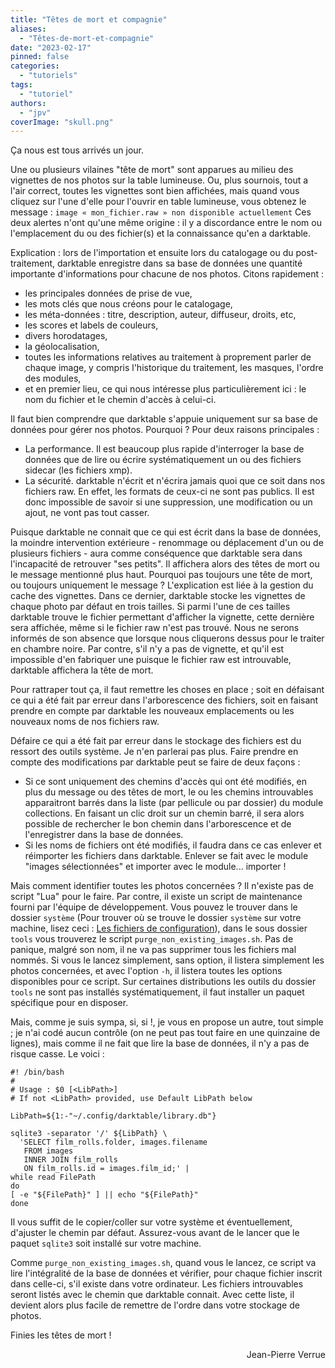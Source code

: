 ```yaml
---
title: "Têtes de mort et compagnie"
aliases:
  - "Têtes-de-mort-et-compagnie"
date: "2023-02-17"
pinned: false
categories:
  - "tutoriels"
tags:
  - "tutoriel"
authors:
  - "jpv"
coverImage: "skull.png"
---
```

Ça nous est tous arrivés un jour.

Une ou plusieurs vilaines "tête de mort" sont apparues au milieu des vignettes de nos photos sur la table lumineuse. Ou, plus sournois, tout a l'air correct, toutes les vignettes sont bien affichées, mais quand vous cliquez sur l'une d'elle pour l'ouvrir en table lumineuse, vous obtenez le message : `image « mon_fichier.raw » non disponible actuellement` Ces deux alertes n'ont qu'une même origine : il y a discordance entre le nom ou l'emplacement du ou des fichier(s) et la connaissance qu'en a darktable.

Explication : lors de l'importation et ensuite lors du catalogage ou du post-traitement, darktable enregistre dans sa base de données une quantité importante d'informations pour chacune de nos photos. Citons rapidement :
- les principales données de prise de vue,
- les mots clés que nous créons pour le catalogage,
- les méta-données : titre, description, auteur, diffuseur, droits, etc,
- les scores et labels de couleurs,
- divers horodatages,
- la géolocalisation,
- toutes les informations relatives au traitement à proprement parler de chaque image, y compris l'historique du traitement, les masques, l'ordre des modules,
- et en premier lieu, ce qui nous intéresse plus particulièrement ici : le nom du fichier et le chemin d'accès à celui-ci.

Il faut bien comprendre que darktable s'appuie uniquement sur sa base de données pour gérer nos photos. Pourquoi ? Pour deux raisons principales :

- La performance. Il est beaucoup plus rapide d'interroger la base de données que de lire ou écrire systématiquement un ou des fichiers sidecar (les fichiers xmp).
- La sécurité. darktable n'écrit et n'écrira jamais quoi que ce soit dans nos fichiers raw. En effet, les formats de ceux-ci ne sont pas publics. Il est donc impossible de savoir si une suppression, une modification ou un ajout, ne vont pas tout casser.

Puisque darktable ne connait que ce qui est écrit dans la base de données, la moindre intervention extérieure - renommage ou déplacement d'un ou de plusieurs fichiers - aura comme conséquence que darktable sera dans l'incapacité de retrouver "ses petits". Il affichera alors des têtes de mort ou le message mentionné plus haut.
Pourquoi pas toujours une tête de mort, ou toujours uniquement le message ?
L'explication est liée à la gestion du cache des vignettes. Dans ce dernier, darktable stocke les vignettes de chaque photo par défaut en trois tailles. Si parmi l'une de ces tailles darktable trouve le fichier permettant d'afficher la vignette, cette dernière sera affichée, même si le fichier raw n'est pas trouvé. Nous ne serons informés de son absence que lorsque nous cliquerons dessus pour le traiter en chambre noire. Par contre, s'il n'y a pas de vignette, et qu'il est impossible d'en fabriquer une puisque le fichier raw est introuvable, darktable affichera la tête de mort.

Pour rattraper tout ça, il faut remettre les choses en place ; soit en défaisant ce qui a été fait par erreur dans l'arborescence des fichiers, soit en faisant prendre en compte par darktable les nouveaux emplacements ou les nouveaux noms de nos fichiers raw.

Défaire ce qui a été fait par erreur dans le stockage des fichiers est du ressort des outils système. Je n'en parlerai pas plus.
Faire prendre en compte des modifications par darktable peut se faire de deux façons :

- Si ce sont uniquement des chemins d'accès qui ont été modifiés, en plus du message ou des têtes de mort, le ou les chemins introuvables apparaitront barrés dans la liste (par pellicule ou par dossier) du module collections. En faisant un clic droit sur un chemin barré, il sera alors possible de rechercher le bon chemin dans l'arborescence et de l'enregistrer dans la base de données.
- Si les noms de fichiers ont été modifiés, il faudra dans ce cas enlever et réimporter les fichiers dans darktable. Enlever se fait avec le module "images sélectionnées" et importer avec le module... importer !

Mais comment identifier toutes les photos concernées ? Il n'existe pas de script "Lua" pour le faire. Par contre, il existe un script de maintenance fourni par l'équipe de développement. Vous pouvez le trouver dans le dossier `système` (Pour trouver où se trouve le dossier `système` sur votre machine, lisez ceci : [Les fichiers de configuration](https://darktable.fr/les-fichiers-de-configuration)), dans le sous dossier `tools` vous trouverez le script `purge_non_existing_images.sh`. Pas de panique, malgré son nom, il ne va pas supprimer tous les fichiers mal nommés. Si vous le lancez simplement, sans option, il listera simplement les photos concernées, et avec l'option `-h`, il listera toutes les options disponibles pour ce script.
Sur certaines distributions les outils du dossier `tools` ne sont pas installés systématiquement, il faut installer un paquet spécifique pour en disposer.

Mais, comme je suis sympa, si, si !, je vous en propose un autre, tout simple ; je n'ai codé aucun contrôle (on ne peut pas tout faire en une quinzaine de lignes), mais comme il ne fait que lire la base de données, il n'y a pas de risque casse. Le voici :
```
#! /bin/bash
#
# Usage : $0 [<LibPath>]
# If not <LibPath> provided, use Default LibPath below

LibPath=${1:-"~/.config/darktable/library.db"}

sqlite3 -separator '/' ${LibPath} \
  'SELECT film_rolls.folder, images.filename
   FROM images
   INNER JOIN film_rolls
   ON film_rolls.id = images.film_id;' |
while read FilePath
do
[ -e "${FilePath}" ] || echo "${FilePath}"
done
```
Il vous suffit de le copier/coller sur votre système et éventuellement, d'ajuster le chemin par défaut. Assurez-vous avant de le lancer que le paquet `sqlite3` soit installé sur votre machine.

Comme `purge_non_existing_images.sh`, quand vous le lancez, ce script va lire l'intégralité de la base de données et vérifier, pour chaque fichier inscrit dans celle-ci, s'il existe dans votre ordinateur.
Les fichiers introuvables seront listés avec le chemin que darktable connait. Avec cette liste, il devient alors plus facile de remettre de l'ordre dans votre stockage de photos.

Finies les têtes de mort ! 

<div align="right">Jean-Pierre Verrue</div>
